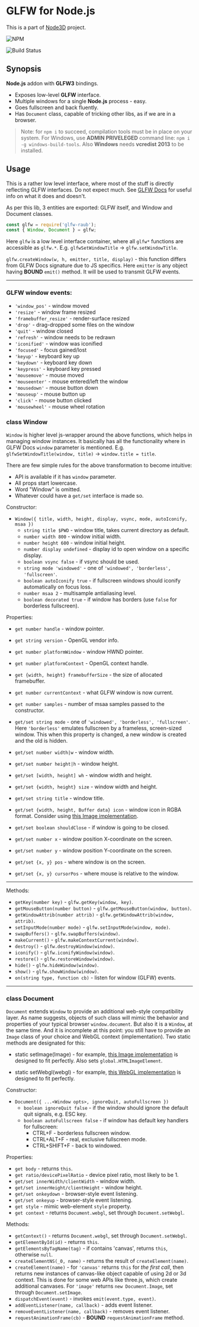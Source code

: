 # GLFW for Node.js

This is a part of [Node3D](https://github.com/node-3d) project.

![NPM](https://nodei.co/npm/glfw-raub.png?compact=true)

![Build Status](https://api.travis-ci.com/node-3d/glfw-raub.svg?branch=master)


## Synopsis

**Node.js** addon with **GLFW3** bindings.

* Exposes low-level **GLFW** interface.
* Multiple windows for a single **Node.js** process - easy.
* Goes fullscreen and back fluently.
* Has `Document` class, capable of tricking other libs, as if we are in a browser.

> Note: for `npm i` to succeed, compilation tools must be in place on your system.
For Windows, use **ADMIN PRIVELEGED** command line:
`npm i -g windows-build-tools`.
Also **Windows** needs **vcredist 2013** to be installed.


## Usage

This is a rather low level interface, where most of the stuff is directly reflecting
GLFW interfaces. Do not expect much. See [GLFW Docs](http://www.glfw.org/docs/latest/group__window.html)
for useful info on what it does and doesn't.

As per this lib, 3 entities are exported: GLFW itself, and Window and Document classes.

```js
const glfw = require('glfw-raub');
const { Window, Document } = glfw;
```

Here `glfw` is a low level interface container, where all `glfw*` functions are accessible as
`glfw.*`. E.g. `glfwSetWindowTitle` -> `glfw.setWindowTitle`.

`glfw.createWindow(w, h, emitter, title, display)` - this function differs from GLFW Docs
signature due to JS specifics. Here `emitter` is any object having **BOUND** `emit()` method.
It will be used to transmit GLFW events.

----------


### GLFW window events:

* `'window_pos'` - window moved
* `'resize'` - window frame resized
* `'framebuffer_resize'` - render-surface resized
* `'drop'` - drag-dropped some files on the window
* `'quit'` - window closed
* `'refresh'` - window needs to be redrawn
* `'iconified'` - window was iconified
* `'focused'` - focus gained/lost
* `'keyup'` - keyboard key up
* `'keydown'` - keyboard key down
* `'keypress'` - keyboard key pressed
* `'mousemove'` - mouse moved
* `'mouseenter'` - mouse entered/left the window
* `'mousedown'` - mouse button down
* `'mouseup'` - mouse button up
* `'click'` - mouse button clicked
* `'mousewheel'` - mouse wheel rotation


### class Window

`Window` is higher level js-wrapper around the above functions, which helps in managing window
instances. It basically has all the functionality where in GLFW Docs `window` parameter
is mentioned. E.g. `glfwSetWindowTitle(window, title)` -> `window.title = title`.

There are few simple rules for the above transformation to become intuitive:

* API is available if it has `window` parameter.
* All props start lowercase.
* Word "Window" is omitted.
* Whatever could have a `get/set` interface is made so.


Constructor:

* `Window({ title, width, height, display, vsync, mode, autoIconify, msaa })`
	* `string title $PWD` - window title, takes current directory as default.
	* `number width 800` - window initial width.
	* `number height 600` - window initial height.
	* `number display undefined` - display id to open window on a specific display.
	* `boolean vsync false` - if vsync should be used.
	* `string mode 'windowed'` - one of `'windowed', 'borderless', 'fullscreen'`.
	* `boolean autoIconify true` - if fullscreen windows should iconify automatically on focus loss.
	* `number msaa 2` - multisample antialiasing level.
	* `boolean decorated true` - if window has borders (use `false` for borderless fullscreen).


Properties:

* `get number handle` - window pointer.
* `get string version` - OpenGL vendor info.
* `get number platformWindow` - window HWND pointer.
* `get number platformContext` - OpenGL context handle.
* `get {width, height} framebufferSize` - the size of allocated framebuffer.
* `get number currentContext` - what GLFW window is now current.
* `get number samples` - number of msaa samples passed to the constructor.

* `get/set string mode` - one of `'windowed', 'borderless', 'fullscreen'`. Here
`'borderless'` emulates fullscreen by a frameless, screen-sized window.
This when this property is changed, a new window is created and the old is hidden.
* `get/set number width|w` - window width.
* `get/set number height|h` - window height.
* `get/set [width, height] wh` - window width and height.
* `get/set {width, height} size` - window width and height.
* `get/set string title` - window title.
* `get/set {width, height, Buffer data} icon` - window icon in RGBA format. Consider
using [this Image implementation](https://github.com/raub/node-image).
* `get/set boolean shouldClose` - if window is going to be closed.
* `get/set number x` - window position X-coordinate on the screen.
* `get/set number y` - window position Y-coordinate on the screen.
* `get/set {x, y} pos` - where window is on the screen.
* `get/set {x, y} cursorPos` - where mouse is relative to the window.

---

Methods:

* `getKey(number key)` - `glfw.getKey(window, key)`.
* `getMouseButton(number button)` - `glfw.getMouseButton(window, button)`.
* `getWindowAttrib(number attrib)` - `glfw.getWindowAttrib(window, attrib)`.
* `setInputMode(number mode)` - `glfw.setInputMode(window, mode)`.
* `swapBuffers()` - `glfw.swapBuffers(window)`.
* `makeCurrent()` - `glfw.makeContextCurrent(window)`.
* `destroy()` - `glfw.destroyWindow(window)`.
* `iconify()` - `glfw.iconifyWindow(window)`.
* `restore()` - `glfw.restoreWindow(window)`.
* `hide()` - `glfw.hideWindow(window)`.
* `show()` - `glfw.showWindow(window)`.
* `on(string type, function cb)` - listen for window (GLFW) events.


----------

### class Document

`Document` extends `Window` to provide an additional web-style compatibility layer.
As name suggests, objects of such class will mimic the behavior and properties of
your typical browser `window.document`. But also it is a `Window`, at the same time.
And it is incomplete at this point: you still have to provide an `Image` class of
your choice and WebGL context (implementation). Two static methods are designated
for this:

* static setImage(Image) - for example,
[this Image implementation](https://github.com/raub/node-image)
is designed to fit perfectly. Also sets `global.HTMLImageElement`.

* static setWebgl(webgl) - for example,
[this WebGL implementation](https://github.com/raub/node-webgl)
is designed to fit perfectly.




Constructor:

* `Document({ ...<Window opts>, ignoreQuit, autoFullscreen })`
	* `boolean ignoreQuit false` - if the window should ignore the default quit signals, e.g. ESC key.
	* `boolean autoFullscreen false` - if window has default key handlers for fullscreen:
		* CTRL+F - borderless fullscreen window.
		* CTRL+ALT+F - real, exclusive fullscreen mode.
		* CTRL+SHIFT+F - back to windowed.


Properties:

* `get body` - returns `this`.
* `get ratio/devicePixelRatio` - device pixel ratio, most likely to be 1.
* `get/set innerWidth/clientWidth` - window width.
* `get/set innerHeight/clientHeight` - window height.
* `get/set onkeydown` - browser-style event listening.
* `get/set onkeyup` - browser-style event listening.
* `get style` - mimic web-element `style` property.
* `get context` - returns `Document.webgl`, set through `Document.setWebgl`.


Methods:

* `getContext()` - returns `Document.webgl`, set through `Document.setWebgl`.
* `getElementById(id)` - returns `this`.
* `getElementsByTagName(tag)` - if contains 'canvas', returns `this`, otherwise `null`.
* `createElementNS(_0, name)` - returns the result of `createElement(name)`.
* `createElement(name)` - for `'canvas'` returns `this` for *the first call*,
then returns new instances of canvas-like object capable of using 2d or 3d context.
This is done for some web APIs like three.js, which create additional canvases.
For `'image'` returns `new Document.Image`, set through `Document.setImage`.
* `dispatchEvent(event)` - invokes `emit(event.type, event)`.
* `addEventListener(name, callback)` - adds event listener.
* `removeEventListener(name, callback)` - removes event listener.
* `requestAnimationFrame(cb)` - **BOUND** `requestAnimationFrame` method.
